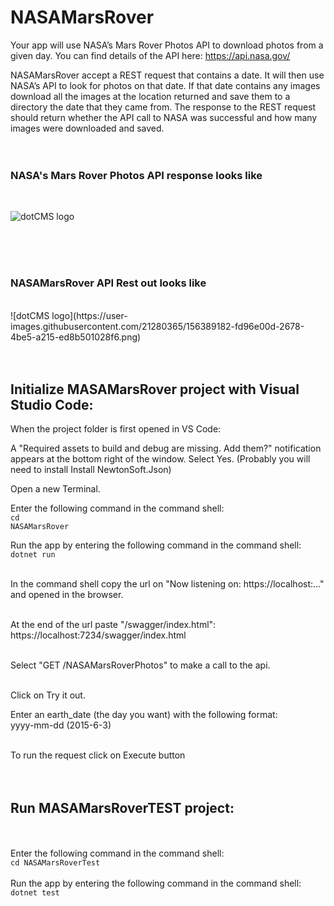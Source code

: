 # NASAMarsRover

Your app will use NASA’s Mars Rover Photos API to download photos from a given day. You can find details of the API here: https://api.nasa.gov/



NASAMarsRover accept a REST request that contains a date. It will then use NASA’s API to look for photos on that date. If that date contains any images download all the images at the location returned and save them to a directory the date that they came from. The response to the REST request should return whether the API call to NASA was successful and how many images were downloaded and saved.
</br>
</br>
</br>
<h3> NASA's Mars Rover Photos API response looks like</h3> 
</br>

![dotCMS logo](https://user-images.githubusercontent.com/21280365/156388842-2b386386-869e-45de-9e4e-b65b1be92896.png)
 
</br>
</br>
</br>

<h3> NASAMarsRover API Rest out looks like</h3> 
</br>
![dotCMS logo](https://user-images.githubusercontent.com/21280365/156389182-fd96e00d-2678-4be5-a215-ed8b501028f6.png)
 
</br>
</br>
</br>

<h2>Initialize MASAMarsRover project with Visual Studio Code:</h2>



When the project folder is first opened in VS Code:
 
A "Required assets to build and debug are missing. Add them?" notification appears at the bottom right of the window.
Select Yes. (Probably you will need to install Install NewtonSoft.Json)
</br>

Open a new Terminal.
</br>

Enter the following command in the command shell:</br>
<code>cd NASAMarsRover</code>
</br>
  
Run the app by entering the following command in the command shell: </br>
<code>dotnet run</code>
</br>
</br>

In the command shell copy the url on "Now listening on: https://localhost:..." and opened in the browser.
</br>
</br>

At the end of the url paste "/swagger/index.html":</br>
https://localhost:7234/swagger/index.html
</br>
</br>

Select "GET /NASAMarsRoverPhotos" to make a call to the api.
</br>
</br>

Click on Try it out.
</br>

Enter an earth_date (the day you want) with the following format:</br>
yyyy-mm-dd (2015-6-3)
</br>
</br>

To run the request click on Execute button 
<br />
<br />
<br />
<h2>Run MASAMarsRoverTEST project:</h2>
<br />
<br />
Enter the following command in the command shell:</br>
<code>cd NASAMarsRoverTest</code>
</br>
<br/>
Run the app by entering the following command in the command shell:</br>
<code>dotnet test</code>
</br>
</br>
</br>

